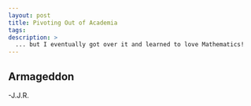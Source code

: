 ```yaml
---
layout: post
title: Pivoting Out of Academia
tags:
description: >
  ... but I eventually got over it and learned to love Mathematics!
---
```


## Armageddon






-J.J.R.
